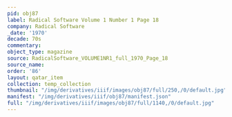 ```yaml
---
pid: obj87
label: Radical Software Volume 1 Number 1 Page 18
company: Radical Software
_date: '1970'
decade: 70s
commentary: 
object_type: magazine
source: RadicalSoftware_VOLUME1NR1_full_1970_Page_18
source_name: 
order: '86'
layout: qatar_item
collection: temp_collection
thumbnail: "/img/derivatives/iiif/images/obj87/full/250,/0/default.jpg"
manifest: "/img/derivatives/iiif/obj87/manifest.json"
full: "/img/derivatives/iiif/images/obj87/full/1140,/0/default.jpg"
---
```

